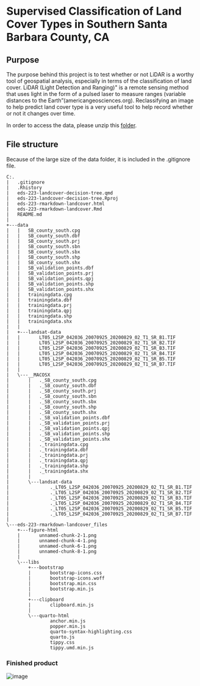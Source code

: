 # Supervised Classification of Land Cover Types in Southern Santa Barbara County, CA


## Purpose
The purpose behind this project is to test whether or not LiDAR is a worthy tool of geospatial analysis, especially in terms of the classification of land cover. LiDAR (Light Detection and Ranging)" is a remote sensing method that uses light in the form of a pulsed laser to measure ranges (variable distances to the Earth”(americangeosciences.org). Reclassifying an image to help predict land cover type is a very useful tool to help record whether or not it changes over time.

In order to access the data, please unzip this [folder](https://drive.google.com/drive/folders/1ON8FbDqcTjg2PKHmNGgyN7odTqpOnXla?usp=sharing). 
## File structure

Because of the large size of the data folder, it is included in the .gitignore file. 
```
C:.
|   .gitignore
|   .Rhistory
|   eds-223-landcover-decision-tree.qmd
|   eds-223-landcover-decision-tree.Rproj
|   eds-223-rmarkdown-landcover.html
|   eds-223-rmarkdown-landcover.Rmd
|   README.md
|
+---data
|   |   SB_county_south.cpg
|   |   SB_county_south.dbf
|   |   SB_county_south.prj
|   |   SB_county_south.sbn
|   |   SB_county_south.sbx
|   |   SB_county_south.shp
|   |   SB_county_south.shx
|   |   SB_validation_points.dbf
|   |   SB_validation_points.prj
|   |   SB_validation_points.qpj
|   |   SB_validation_points.shp
|   |   SB_validation_points.shx
|   |   trainingdata.cpg
|   |   trainingdata.dbf
|   |   trainingdata.prj
|   |   trainingdata.qpj
|   |   trainingdata.shp
|   |   trainingdata.shx
|   |
|   +---landsat-data
|   |       LT05_L2SP_042036_20070925_20200829_02_T1_SR_B1.TIF
|   |       LT05_L2SP_042036_20070925_20200829_02_T1_SR_B2.TIF
|   |       LT05_L2SP_042036_20070925_20200829_02_T1_SR_B3.TIF
|   |       LT05_L2SP_042036_20070925_20200829_02_T1_SR_B4.TIF
|   |       LT05_L2SP_042036_20070925_20200829_02_T1_SR_B5.TIF
|   |       LT05_L2SP_042036_20070925_20200829_02_T1_SR_B7.TIF
|   |
|   \---__MACOSX
|       |   ._SB_county_south.cpg
|       |   ._SB_county_south.dbf
|       |   ._SB_county_south.prj
|       |   ._SB_county_south.sbn
|       |   ._SB_county_south.sbx
|       |   ._SB_county_south.shp
|       |   ._SB_county_south.shx
|       |   ._SB_validation_points.dbf
|       |   ._SB_validation_points.prj
|       |   ._SB_validation_points.qpj
|       |   ._SB_validation_points.shp
|       |   ._SB_validation_points.shx
|       |   ._trainingdata.cpg
|       |   ._trainingdata.dbf
|       |   ._trainingdata.prj
|       |   ._trainingdata.qpj
|       |   ._trainingdata.shp
|       |   ._trainingdata.shx
|       |
|       \---landsat-data
|               ._LT05_L2SP_042036_20070925_20200829_02_T1_SR_B1.TIF
|               ._LT05_L2SP_042036_20070925_20200829_02_T1_SR_B2.TIF
|               ._LT05_L2SP_042036_20070925_20200829_02_T1_SR_B3.TIF
|               ._LT05_L2SP_042036_20070925_20200829_02_T1_SR_B4.TIF
|               ._LT05_L2SP_042036_20070925_20200829_02_T1_SR_B5.TIF
|               ._LT05_L2SP_042036_20070925_20200829_02_T1_SR_B7.TIF
|
\---eds-223-rmarkdown-landcover_files
    +---figure-html
    |       unnamed-chunk-2-1.png
    |       unnamed-chunk-4-1.png
    |       unnamed-chunk-6-1.png
    |       unnamed-chunk-8-1.png
    |
    \---libs
        +---bootstrap
        |       bootstrap-icons.css
        |       bootstrap-icons.woff
        |       bootstrap.min.css
        |       bootstrap.min.js
        |
        +---clipboard
        |       clipboard.min.js
        |
        \---quarto-html
                anchor.min.js
                popper.min.js
                quarto-syntax-highlighting.css
                quarto.js
                tippy.css
                tippy.umd.min.js

```
### Finished product

![image](https://github.com/mariamkg00/eds-223-landcover-decision-tree/assets/105567684/c1995c9d-40b6-4728-9903-5adce0b6419c)
